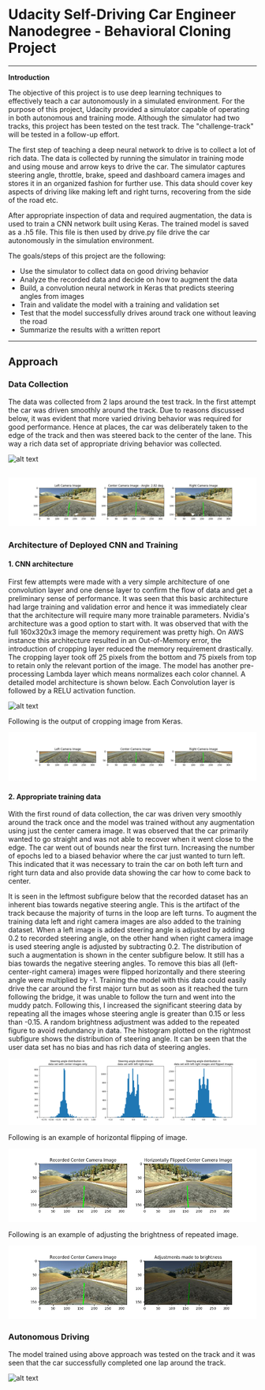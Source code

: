 # **Udacity Self-Driving Car Engineer Nanodegree - Behavioral Cloning Project** 

---

**Introduction**

The objective of this project is to use deep learning techniques to effectively teach a car autonomously in a simulated environment. For the purpose of this project, Udacity provided a simulator capable of operating in both autonomous and training mode. Although the simulator had two tracks, this project has been tested on the test track. The "challenge-track" will be tested in a follow-up effort.

The first step of teaching a deep neural network to drive is to collect a lot of rich data. The data is collected by running the simulator in training mode and using mouse and arrow keys to drive the car. The simulator captures steering angle, throttle, brake, speed and dashboard camera images and stores it in an organized fashion for further use. This data should cover key aspects of driving like making left and right turns, recovering from the side of the road etc. 

After appropriate inspection of data and required augmentation, the data is used to train a CNN network built using Keras. The trained model is saved as a .h5 file. This file is then used by drive.py file drive the car autonomously in the simulation environment.

The goals/steps of this project are the following:
* Use the simulator to collect data on good driving behavior
* Analyze the recorded data and decide on how to augment the data
* Build, a convolution neural network in Keras that predicts steering angles from images
* Train and validate the model with a training and validation set
* Test that the model successfully drives around track one without leaving the road
* Summarize the results with a written report

---

[//]: # (Image References)

[image1]: ./img/training_movie.gif "Training data"
[image2]: ./img/left_center_right_recorded_data.png "Perspective from 3 vantage points"
[image3]: ./img/steeringAngle_Distribution.png "Spread of Steering angles"
[image4]: ./img/horizontally_flipped_image.png "Flipping the image"
[image5]: ./img/brightness_adjusted.png "Random adjustments to brightness"
[image6]: ./img/keras_cropped_image.png "Image cropping using Keras"
[image7]: ./img/autonomousDriving.gif "Autonomous Driving"
[image8]: ./img/autonomousDriving.gif "CNN architecture"

## Approach
### Data Collection
The data was collected from 2 laps around the test track. In the first attempt the car was driven smoothly around the track. Due to reasons discussed below, it was evident that more varied driving behavior was required for good performance. Hence at places, the car was deliberately taken to the edge of the track and then was steered back to the center of the lane. This way a rich data set of appropriate driving behavior was collected.

![alt text][image1]

![alt text][image2]
---

### Architecture of Deployed CNN and Training

#### 1. CNN architecture
First few attempts were made with a very simple architecture of one convolution layer and one dense layer to confirm the flow of data and get a preliminary sense of performance. It was seen that this basic architecture had large training and validation error and hence it was immediately clear that the architecture will require many more trainable parameters. Nvidia's architecture was a good option to start with. It was observed that with the full 160x320x3 image the memory requirement was pretty high. On AWS instance this architecture resulted in an Out-of-Memory error, the introduction of cropping layer reduced the memory requirement drastically. The cropping layer took off 25 pixels from the bottom and 75 pixels from top to retain only the relevant portion of the image. The model has another pre-processing Lambda layer which means normalizes each color channel. A detailed model architecture is shown below. Each Convolution layer is followed by a RELU activation function.

![alt text][image8]

Following is the output of cropping image from Keras.

![alt text][image6]

#### 2. Appropriate training data
With the first round of data collection, the car was driven very smoothly around the track once and the model was trained without any augmentation using just the center camera image. It was observed that the car primarily wanted to go straight and was not able to recover when it went close to the edge. The car went out of bounds near the first turn. Increasing the number of epochs led to a biased behavior where the car just wanted to turn left. This indicated that it was necessary to train the car on both left turn and right turn data and also provide data showing the car how to come back to center.

It is seen in the leftmost subfigure below that the recorded dataset has an inherent bias towards negative steering angle. This is the artifact of the track because the majority of turns in the loop are left turns. To augment the training data left and right camera images are also added to the training dataset. When a left image is added steering angle is adjusted by adding 0.2 to recorded steering angle, on the other hand when right camera image is used steering angle is adjusted by subtracting 0.2. The distribution of such a augmentation is shown in the center subfigure below. It still has a bias towards the negative steering angles. To remove this bias all (left-center-right camera) images were flipped horizontally and there steering angle were multiplied by -1. Training the model with this data could easily drive the car around the first major turn but as soon as it reached the turn following the bridge, it was unable to follow the turn and went into the muddy patch. Following this, I increased the significant steering data by repeating all the images whose steering angle is greater than 0.15 or less than -0.15. A random brightness adjustment was added to the repeated figure to avoid redundancy in data. The histogram plotted on the rightmost subfigure shows the distribution of steering angle. It can be seen that the user data set has no bias and has rich data of steering angles.

![alt text][image3]

Following is an example of horizontal flipping of image.

![alt text][image4]

Following is an example of adjusting the brightness of repeated image.

![alt text][image5]


### Autonomous Driving
The model trained using above approach was tested on the track and it was seen that the car successfully completed one lap around the track.

![alt text][image7]